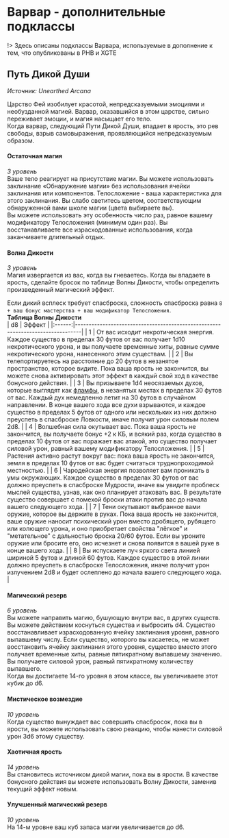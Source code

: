 # Варвар - дополнительные подклассы
!> Здесь описаны подклассы Варвара, используемые в дополнение к тем, что опубликованы в PHB и XGTE

## Путь Дикой Души
_Источник: Unearthed Arcana_

Царство Фей изобилует красотой, непредсказуемыми эмоциями и необузданной магией. Варвар, оказавшийся в этом царстве, сильно переживает эмоции, и магия насыщает его тело.  
Когда варвар, следующий Пути Дикой Души, впадает в ярость, это рев свободы, взрыв самовыражения, проявляющийся непредсказуемым образом.

#### Остаточная магия
_3 уровень_  
Ваше тело реагирует на присутствие магии. Вы можете использовать заклинание «Обнаружение магии» без использования ячейки заклинания или компонентов. Телосложение - ваша характеристика для этого заклинания. Вы слабо светитесь цветом, соответствующим обнаруженной вами школе магии (цвета выбираете вы).  
Вы можете использовать эту особенность число раз, равное вашему модификатору Телосложения (минимум один раз). Вы восстанавливаете все израсходованные использования, когда заканчиваете длительный отдых.

#### Волна Дикости
_3 уровень_  
Магия извергается из вас, когда вы гневаетесь. Когда вы впадаете в ярость, сделайте бросок по таблице Волны Дикости, чтобы определить произведенный магический эффект.

Если дикий всплеск требует спасброска, сложность спасброска равна `8 + ваш бонус мастерства + ваш модификатор Телосложения`.  
**Таблица Волны Дикости**  
|   d8   | Эффект                                                                         | 
|:------:|--------------------------------------------------------------------------------|
|   1    | От вас исходит некротическая энергия. Каждое существо в пределах 30 футов от вас получает 1d10 некротического урона, и вы получаете временные хиты, равные сумме некротического урона, нанесенного этим существам. |
|   2    | Вы телепортируетесь на расстояние до 20 футов в незанятое пространство, которое видите. Пока ваша ярость не закончится, вы можете снова активировать этот эффект в каждый свой ход в качестве бонусного действия. |
|   3    | Вы призываете 1d4 неосязаемых духов, которые выглядят как [фламфы](https://dungeon.su/bestiary/153-flumph/), в незанятых местах в пределах 30 футов от вас. Каждый дух немедленно летит на 30 футов в случайном направлении. В конце вашего хода все духи взрываются, и каждое существо в пределах 5 футов от одного или нескольких из них должно преуспеть в спасброске Ловкости, иначе получит урон силовым полем 2d8. |
|   4    | Волшебная сила окутывает вас. Пока ваша ярость не закончится, вы получаете бонус +2 к КБ, и всякий раз, когда существо в пределах 10 футов от вас поражает вас атакой, это существо получает силовой урон, равный вашему модификатору Телосложения. |
|   5    | Растения активно растут вокруг вас: пока ваша ярость не закончится, земля в пределах 10 футов от вас будет считаться труднопроходимой местностью. |
|   6    | Чародейская энергия позволяет вам проникать в умы окружающих. Каждое существо в пределах 30 футов от вас должно преуспеть в спасброске Мудрости, иначе вы увидите проблеск мыслей существа, узнав, как оно планирует атаковать вас. В результате существо совершает с помехой броски атаки против вас до начала вашего следующего хода. |
|   7    | Тени окутывают выбранное вами оружие, которое вы держите в руках. Пока ваша ярость не закончится, ваше оружие наносит психический урон вместо дробящего, рубящего или колющего урона, и оно приобретает свойства "лёгкое" и "метательное" с дальностью броска 20/60 футов. Если вы уроните оружие или бросите его, оно исчезнет и снова появится в вашей руке в конце вашего хода. |
|   8    | Вы испускаете луч яркого света линией шириной 5 футов и длиной 60 футов. Каждое существо в этой линии должно преуспеть в спасброске Телосложения, иначе получит урон излучением 2d8 и будет ослеплено до начала вашего следующего хода. |

#### Магический резерв
_6 уровень_  
Вы можете направить магию, бушующую внутри вас, в других существ. Вы можете действием коснуться существа и выбросить d4. Существо восстанавливает израсходованную ячейку заклинания уровня, равного выпавшему числу. Если существо, которого вы касаетесь, не может восстановить ячейку заклинания этого уровня, существо вместо этого получает временные хиты, равные пятикратному выпавшему значению.  
Вы получаете силовой урон, равный пятикратному количеству выпавшего.  
Когда вы достигаете 14-го уровня в этом классе, вы увеличиваете этот кубик до d6.

#### Мистическое возмездие
_10 уровень_  
Когда существо вынуждает вас совершить спасбросок, пока вы в ярости, вы можете использовать свою реакцию, чтобы нанести силовой урон 3d6 этому существу.

#### Хаотичная ярость
_14 уровень_  
Вы становитесь источником дикой магии, пока вы в ярости. В качестве бонусного действия вы можете использовать Волну Дикости, заменив текущий эффект новым.

#### Улучшенный магический резерв
_10 уровень_  
На 14-м уровне ваш куб запаса магии увеличивается до d6.